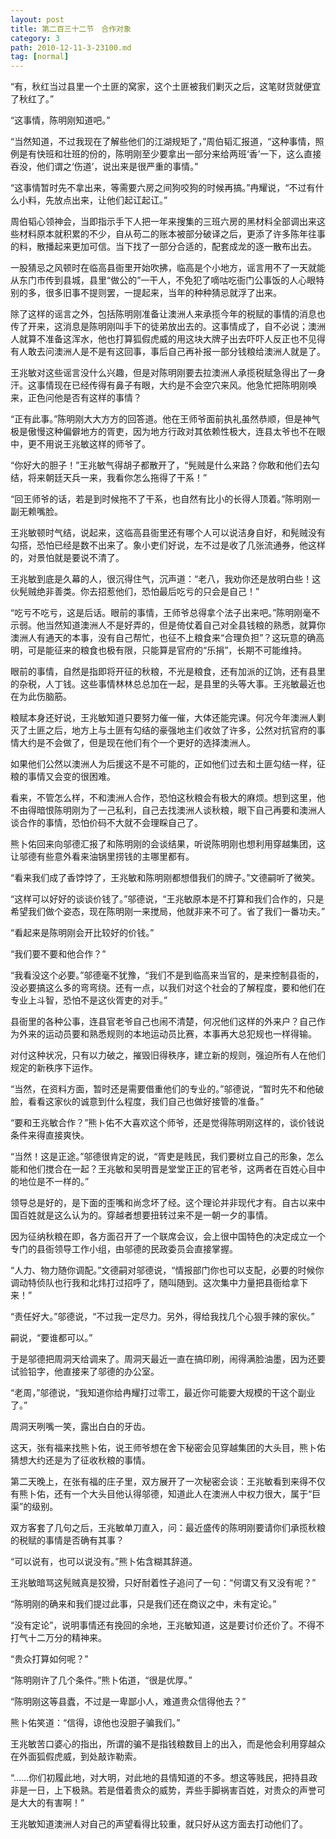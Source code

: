 ```yaml
---
layout: post
title: 第二百三十二节　合作对象
category: 3
path: 2010-12-11-3-23100.md
tag: [normal]
---
```


“有，秋红当过县里一个土匪的窝家，这个土匪被我们剿灭之后，这笔财货就便宜了秋红了。”

“这事情，陈明刚知道吧。”

“当然知道，不过我现在了解些他们的江湖规矩了，”周伯韬汇报道，“这种事情，照例是有快班和壮班的份的，陈明刚至少要拿出一部分来给两班‘香’一下，这么直接吞没，他们谓之‘伤道’，说出来是很严重的事情。”

“这事情暂时先不拿出来，等需要六房之间狗咬狗的时候再搞。”冉耀说，“不过有什么小料，先放点出来，让他们起讧起讧。”

周伯韬心领神会，当即指示手下人把一年来搜集的三班六房的黑材料全部调出来这些材料原本就积累的不少，自从苟二的账本被部分破译之后，更添了许多陈年往事的料，散播起来更加可信。当下找了一部分合适的，配套成龙的逐一散布出去。

一股猜忌之风顿时在临高县衙里开始吹拂，临高是个小地方，谣言用不了一天就能从东门市传到县城，县里“做公的”一干人，不免犯了嘀咕吃衙门公事饭的人心眼特别的多，很多旧事不提则罢，一提起来，当年的种种猜忌就浮了出来。

除了这样的谣言之外，包括陈明刚准备让澳洲人来承揽今年的税赋的事情的消息也传了开来，这消息是陈明刚叫手下的徒弟放出去的。这事情成了，自不必说；澳洲人就算不准备这浑水，他也打算狐假虎威的用这块大牌子出去吓吓人反正也不见得有人敢去问澳洲人是不是有这回事，事后自己再补报一部分钱粮给澳洲人就是了。

王兆敏对这些谣言没什么兴趣，但是对陈明刚要去拉澳洲人承揽税赋急得出了一身汗。这事情现在已经传得有鼻子有眼，大约是不会空穴来风。他急忙把陈明刚唤来，正色问他是否有这样的事情？

“正有此事。”陈明刚大大方方的回答道。他在王师爷面前执礼虽然恭顺，但是神气极是傲慢这种偏僻地方的胥吏，因为地方行政对其依赖性极大，连县太爷也不在眼中，更不用说王兆敏这样的师爷了。

“你好大的胆子！”王兆敏气得胡子都散开了，“髡贼是什么来路？你敢和他们去勾结，将来朝廷天兵一来，我看你怎么拖得了干系！”

“回王师爷的话，若是到时候拖不了干系，也自然有比小的长得人顶着。”陈明刚一副无赖嘴脸。

王兆敏顿时气结，说起来，这临高县衙里还有哪个人可以说洁身自好，和髡贼没有勾搭，恐怕已经是数不出来了。象小吏们好说，左不过是收了几张流通券，他这样的，对景怕就是要说不清了。

王兆敏到底是久幕的人，很沉得住气，沉声道：“老八，我劝你还是放明白些！这伙髡贼绝非善类。你去招惹他们，恐怕最后吃亏的只会是自己！”

“吃亏不吃亏，这是后话。眼前的事情，王师爷总得拿个法子出来吧。”陈明刚毫不示弱。他当然知道澳洲人不是好弄的，但是倚仗着自己对全县钱粮的熟悉，就算你澳洲人有通天的本事，没有自己帮忙，也征不上粮食来“合理负担”？这玩意的确高明，可是能征来的粮食也极有限，只能算是官府的“乐捐”，长期不可能维持。

眼前的事情，自然是指即将开征的秋粮，不光是粮食，还有加派的辽饷，还有县里的杂税，人丁钱。这些事情林林总总加在一起，是县里的头等大事。王兆敏最近也在为此伤脑筋。

粮赋本身还好说，王兆敏知道只要努力催一催，大体还能完课。何况今年澳洲人剿灭了土匪之后，地方上与土匪有勾结的豪强地主们收敛了许多，公然对抗官府的事情大约是不会做了，但是现在他们有个一个更好的选择澳洲人。

如果他们公然以澳洲人为后援这不是不可能的，正如他们过去和土匪勾结一样，征粮的事情又会变的很困难。

看来，不管怎么样，不和澳洲人合作，恐怕这秋粮会有极大的麻烦。想到这里，他不由得暗恨陈明刚为了一己私利，自己去找澳洲人谈秋粮，眼下自己再要和澳洲人谈合作的事情，恐怕价码不大就不会理睬自己了。

熊卜佑回来向邬德汇报了和陈明刚的会谈结果，听说陈明刚也想利用穿越集团，这让邬德有些意外看来油锅里捞钱的主哪里都有。

“看来我们成了香饽饽了，王兆敏和陈明刚都想借我们的牌子。”文德嗣听了微笑。

“这样可以好好的谈谈价钱了。”邬德说，“王兆敏原本是不打算和我们合作的，只是希望我们做个姿态，现在陈明刚一来搅局，他就非来不可了。省了我们一番功夫。”

“看起来是陈明刚会开比较好的价钱。”

“我们要不要和他合作？”

“我看没这个必要。”邬德毫不犹豫，“我们不是到临高来当官的，是来控制县衙的，没必要搞这么多的弯弯绕。还有一点，以我们对这个社会的了解程度，要和他们在专业上斗智，恐怕不是这伙胥吏的对手。”

县衙里的各种公事，连县官老爷自己也闹不清楚，何况他们这样的外来户？自己作为外来的运动员要和熟悉规则的本地运动员比赛，本事再大总犯规也一样得输。

对付这种状况，只有以力破之，摧毁旧得秩序，建立新的规则，强迫所有人在他们规定的新秩序下运作。

“当然，在资料方面，暂时还是需要借重他们的专业的。”邬德说，“暂时先不和他破脸，看看这家伙的诚意到什么程度，我们自己也做好接管的准备。”

“要和王兆敏合作？”熊卜佑不大喜欢这个师爷，还是觉得陈明刚这样的，谈价钱说条件来得直接爽快。

“当然！这是正途。”邬德很肯定的说，“胥吏是贱民，我们要树立自己的形象，怎么能和他们搅合在一起？王兆敏和吴明晋是堂堂正正的官老爷，这两者在百姓心目中的地位是不一样的。”

领导总是好的，是下面的歪嘴和尚念坏了经。这个理论并非现代才有。自古以来中国百姓就是这么认为的。穿越者想要扭转过来不是一朝一夕的事情。

因为征纳秋粮在即，各方面召开了一个联席会议，会上很中国特色的决定成立一个专门的县衙领导工作小组，由邬德的民政委员会直接掌握。

“人力、物力随你调配。”文德嗣对邬德说，“情报部门你也可以支配，必要的时候你调动特侦队也行我和北炜打过招呼了，随叫随到。这次集中力量把县衙给拿下来！”

“责任好大。”邬德说，“不过我一定尽力。另外，得给我找几个心狠手辣的家伙。”

嗣说，“要谁都可以。”

于是邬德把周洞天给调来了。周洞天最近一直在搞印刷，闹得满脸油墨，因为还要试验铅字，他直接来了邬德的办公室。

“老周，”邬德说，“我知道你给冉耀打过零工，最近你可能要大规模的干这个副业了。”

周洞天咧嘴一笑，露出白白的牙齿。

这天，张有福来找熊卜佑，说王师爷想在舍下秘密会见穿越集团的大头目，熊卜佑猜想大约还是为了征收秋粮的事情。

第二天晚上，在张有福的庄子里，双方展开了一次秘密会谈：王兆敏看到来得不仅有熊卜佑，还有一个大头目他认得邬德，知道此人在澳洲人中权力很大，属于“巨渠”的级别。

双方客套了几句之后，王兆敏单刀直入，问：最近盛传的陈明刚要请你们承揽秋粮的税赋的事情是否确有其事？

“可以说有，也可以说没有。”熊卜佑含糊其辞道。

王兆敏暗骂这髡贼真是狡猾，只好耐着性子追问了一句：“何谓又有又没有呢？”

“陈明刚的确来和我们提过此事，只是我们还在商议之中，未有定论。”

“没有定论”，说明事情还有挽回的余地，王兆敏知道，这是要讨价还价了。不得不打气十二万分的精神来。

“贵众打算如何呢？”

“陈明刚许了几个条件。”熊卜佑道，“很是优厚。”

“陈明刚这等县蠹，不过是一卑鄙小人，难道贵众信得他去？”

熊卜佑笑道：“信得，谅他也没胆子骗我们。”

王兆敏苦口婆心的指出，所谓的骗不是指钱粮数目上的出入，而是他会利用穿越众在外面狐假虎威，到处敲诈勒索。

“……你们初履此地，对大明，对此地的县情知道的不多。想这等贱民，把持县政非是一日，上下极熟。若是借着贵众的威势，弄些手脚祸害百姓，对贵众的声誉可是大大的有害啊！”

王兆敏知道澳洲人对自己的声望看得比较重，就只好从这方面去打动他们了。
